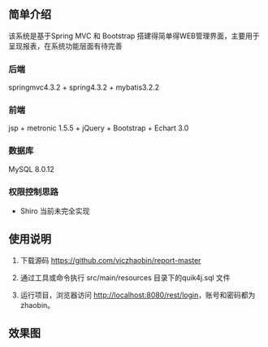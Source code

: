 ## 简单介绍

该系统是基于Spring MVC 和 Bootstrap 搭建得简单得WEB管理界面，主要用于呈现报表，在系统功能层面有待完善

### 后端
springmvc4.3.2 + spring4.3.2 + mybatis3.2.2

### 前端

jsp + metronic 1.5.5 + jQuery + Bootstrap + Echart 3.0

### 数据库

MySQL 8.0.12

### 权限控制思路

* Shiro 当前未完全实现

## 使用说明

1) 下载源码 https://github.com/viczhaobin/report-master

2) 通过工具或命令执行 src/main/resources 目录下的quik4j.sql 文件

3) 运行项目，浏览器访问 <http://localhost:8080/rest/login>，账号和密码都为 zhaobin。　

## 效果图

